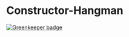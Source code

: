 # Constructor-Hangman

[![Greenkeeper badge](https://badges.greenkeeper.io/Priscilaaris94/Constructor-Hangman.svg)](https://greenkeeper.io/)